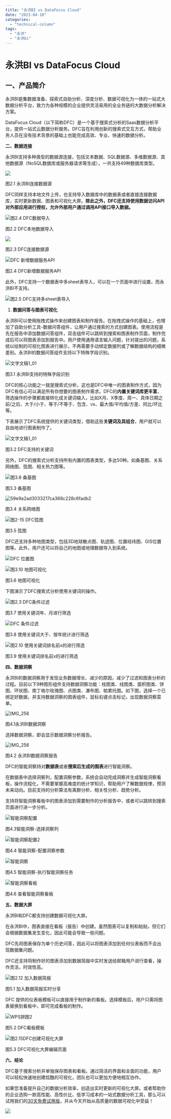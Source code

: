 ```yaml
---
title: "永洪BI vs DataFocus Cloud"
date: "2023-04-10"
categories: 
  - "technical-column"
tags: 
  - "永洪"
  - "永洪bi"
---
```


# 永洪BI vs DataFocus Cloud

## **一、产品简介**

永洪BI是集数据准备、探索式自助分析、深度分析、数据可视化为一体的一站式大数据分析平台，致力为各种规模的企业提供灵活易用的全业务链的大数据分析解决方案。

DataFocus Cloud（以下简称DFC）是一个基于搜索式分析的Saas数据分析平台，提供一站式云数据分析服务。DFC旨在利用创新的搜索式交互方式，帮助业务人员在没有技术背景的基础上也能完成高效、专业、快速的数据分析。

**二、数据连接**

永洪BI支持多种类型的数据源连接，包括文本数据、SQL数据源、多维数据源、其他数据源（NoSQL数据库或服务器请求等生成），一共支持49种数据库类型。

![](images/1681107646-word-image.png)

图2.1 永洪BI连接数据源

DFC同样支持本地文件上传，也支持导入数据库中的数据表或者直接连接数据库，实时更新数据、图表和可视化大屏。**除此之外，DFC还支持使用数据访问API对外部应用进行授权，允许外部用户通过调用API接口导入数据。**

![图2.4 DFC数据导入](images/1681107646-2-4-dfc.png)

图2.2 DFC本地数据导入

![](images/1681107646-word-image-1.png)

图2.3 DFC连接数据源

![DFC 新增数据服务API](images/1681107647-dfc-api.png)

图2.4 DFC新增数据服务API

此外，DFC支持一个数据表中多sheet表导入，可以在一个页面中进行设置，而永洪BI不支持。

![图2.5 DFC支持多sheet表导入](images/1681107647-2-5-dfcsheet.png)

1. **数据问答与图表可视化**

永洪BI可以使用拖拽式操作来创建图表和制作报告。在拖拽式操作的基础上，也增加了自助分析工具-数据问答组件，让用户通过搜索的方式创建图表。使用流程是先在报告中添加数据问答组件，双击组件可以跳转到搜索和图表制作页面，制作完成后可以将图表添加到报告中。用户使用通用语言输入问题，针对提出的问题，系统以绘制的可视化图表进行展示，不再需要手动绑定数据列或了解数据结构的细微差别。永洪BI的数据问答组件支持以下特殊字段识别。

![文字文稿1_01](images/1681107647-1_01.jpeg)

图3.1 永洪BI支持的特殊字段识别

DFC的核心功能之一就是搜索式分析，这也是DFC中唯一的图表制作方式，因为DFC有信心可以满足所有你想要的图表制作需求。DFC的**内置关键词库更丰富**，筛选操作的步骤都直接转化成关键词输入，比如X月、X季度、周一、具体日期之前/之后、大于/小于、等于/不等于、包含、vs、最大值/平均值/方差、同比/环比等。

下表展示了DFC系统提供的关键词类型，借助这些**关键词及其组合**，用户就可以自由地进行图表制作了。

![文字文稿1_01](images/1681107647-1_01-1.jpeg)

图3.2 DFC支持的关键词

另外，DFC的搜索式分析支持所有内置的图表类型，多达50种。如桑基图、关系网络图、弦图、相关热力图等。

![图3.8 桑基图](images/1681107648-3-8.png)

图3.3 桑基图

![59e9a2ad3033217ca368c228c6fadb2](images/1681107648-59e9a2ad3033217ca368c228c6fadb2.png)

图3.4 关系网络图

![图2-15 DFC弦图](images/1681107648-2-15-dfc.png)

图3.5 弦图

DFC还支持多种地图类型，包括3D地球散点图、轨迹图、位置经纬图、GIS位置图等。此外，用户还可以将自己的地图或地理数据导入到系统。

![DFC 位置图](images/1681107648-dfc.png)

![图3.10 地图可视化](images/1681107649-3-10.png)

图3.6 地图可视化

下图演示了DFC搜索式分析使用关键词的操作。

![图2.3 DFC条件过滤](images/1681107649-2-3-dfc.png)

图3.7 使用关键词年、月进行筛选

![DFC 条件过滤](images/1681107649-dfc.png)

图3.8 使用关键词大于、按年统计进行筛选

![图2.10 使用关键词排名前x的进行筛选](images/1681107649-2-10-x.png)

图3.9 使用关键词排名前x的进行筛选

**四、数据洞察**

永洪BI的数据洞察用于发现业务数据增长、减少的原因，减少了过滤和图表分析的过程。目前以下9种图形组件支持数据洞察功能：柱图类、线图类、面积图类、饼图、环状图、南丁格尔玫瑰图、点图类、瀑布图、帕累托图。如下图，选择一个已绑定好数据，并支持数据洞察的图表组件，鼠标右键点击标记，出现数据洞察菜单。

![IMG_256](images/1681107649-img_256.png)

图4.1永洪BI数据洞察

选择数据洞察，即会显示数据洞察分析报告。

![IMG_256](images/1681107649-img_256-1.png)

图4.2 永洪BI数据洞察报告

DFC的智能洞察持对**数据表**或者**搜索后生成的图表**进行智能洞察。

在数据表中选择洞察列，配置洞察参数，系统会自动完成洞察并生成智能洞察看板，操作流程化，不需要掌握高难度的统计学知识，帮助用户了解数据规律，预测未来动向。目前支持的分析算法有离群分析、相关性分析、趋势分析。

支持将智能洞察看板中的图表添加到需要制作的分析报告中，或者可以跳转到搜索页面进行进一步分析。

![智能洞察配置](images/1681107650-.png)

图4.3智能洞察-选择洞察列

![智能洞察配置2](images/1681107650-2.png)

图4.4 智能洞察-配置洞察参数

![智能洞察](images/1681107650-1-1.png)

图4.5 智能洞察-执行智能洞察任务

![智能洞察看板](images/1681107650-1-2.png)

图4.6 查看智能洞察看板

**五、数据大屏**

永洪BI和DFC都支持创建数据可视化大屏。

在永洪BI中，图表直接在看板（报告）中创建。虽然图表可以复制和粘贴，但它们会根据数据集发生变化，因此可能会导致一些问题。

DFC先将图表保存为单个历史问答，因此可以将图表添加到任何仪表板而不会出现数据集问题。

DFC还支持将制作好的图表添加到数据简报中实时发送给邮箱用户进行查看，操作灵活，时效性高。

![图2.12 加入数据简报](images/1681107650-2-12.png)

图5.1 加入数据简报实时分享

DFC 提供的仪表板模板可以直接用于制作新的看板。选择模板后，用户只需将图表替换到看板中，即可完成看板的制作。

![WPS拼图2](images/1681107651-wps2.png)

图5.2 DFC看板模板

![图2.15DFC创建可视化大屏](images/1681107651-2-15dfc.png)

图5.3 DFC可视化大屏编辑页面

**六、结论**

DFC基于搜索分析并单独保存图表和看板。通过简洁的界面和全面的功能，用户可以轻松快速地创建炫酷的可视化，团队也可以更加方便地相互协作。

如果您准备提升自己的数据分析效率，创造出实时更新的可视化大屏。或者帮助你的企业选购一款高性能、高性价比、低学习成本的一站式数据分析工具，那么可以试用我们的[30天免费试用版](https://www.datafocus.ai/)，并从今天开始从高质量的数据可视化中受益！

![](images/1681107651-word-image.png)
